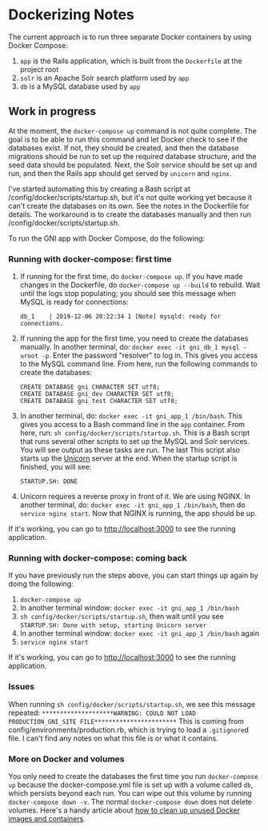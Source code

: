# Dockerizing Notes

The current approach is to run three separate Docker containers by using Docker Compose:
1. `app` is the Rails application, which is built from the `Dockerfile` at the project root
2. `solr` is an Apache Solr search platform used by `app`
3. `db` is a MySQL database used by `app`

## Work in progress

At the moment, the `docker-compose up` command is not quite complete. The goal is to be able to run this command and let Docker check to see if the databases exist. If not, they should be created, and then the database migrations should be run to set up the required database structure, and the seed data should be populated. Next, the Solr service should be set up and run, and then the Rails app should get served by `unicorn` and `nginx`.

I've started automating this by creating a Bash script at /config/docker/scripts/startup.sh, but it's not quite working yet because it can't create the databases on its own. See the notes in the Dockerfile for details. The workaround is to create the databases manually and then run /config/docker/scripts/startup.sh.

To run the GNI app with Docker Compose, do the following:

### Running with docker-compose: first time

1. If running for the first time, do `docker-compose up`. If you have made changes in the Dockerfile, do `docker-compose up --build` to rebuild. Wait until the logs stop populating; you should see this message when MySQL is ready for connections:
    ```
    db_1    | 2019-12-06 20:22:34 1 [Note] mysqld: ready for connections.
    ```
2. If running the app for the first time, you need to create the databases manually. In another terminal, do: `docker exec -it gni_db_1 mysql -uroot -p`. Enter the password "resolver" to log in. This gives you access to the MySQL command line. From here, run the following commands to create the databases:
    ```
    CREATE DATABASE gni CHARACTER SET utf8;
    CREATE DATABASE gni_dev CHARACTER SET utf8;
    CREATE DATABASE gni_test CHARACTER SET utf8;
    ```
3. In another terminal, do: `docker exec -it gni_app_1 /bin/bash`. This gives you access to a Bash command line in the `app` container. From here, run: `sh config/docker/scripts/startup.sh`. This is a Bash script that runs several other scripts to set up the MySQL and Solr services. You will see output as these tasks are run. The last  This script also starts up the [Unicorn](https://bogomips.org/unicorn/) server at the end. When the startup script is finished, you will see:
    ```
    STARTUP.SH: DONE
    ```
4. Unicorn requires a reverse proxy in front of it. We are using NGINX. In another terminal, do: `docker exec -it gni_app_1 /bin/bash`, then do `service nginx start`. Now that NGINX is running, the app should be up.

If it's working, you can go to [http://localhost:3000](http://localhost:3000) to see the running application.

### Running with docker-compose: coming back

If you have previously run the steps above, you can start things up again by doing the following:
1. `docker-compose up`
2. In another terminal window: `docker exec -it gni_app_1 /bin/bash`
3. `sh config/docker/scripts/startup.sh`, then wait until you see `STARTUP.SH: Done with setup, starting Unicorn server`
4. In another terminal window: `docker exec -it gni_app_1 /bin/bash` again
5. `service nginx start`

If it's working, you can go to [http://localhost:3000](http://localhost:3000) to see the running application.

### Issues

When running `sh config/docker/scripts/startup.sh`, we see this message repeated:
    ```
    ********************WARNING: COULD NOT LOAD PRODUCTION_GNI_SITE FILE***********************
    ```
    This is coming from config/environments/production.rb, which is trying to load a `.gitignore`d file. I can't find any notes on what this file is or what it contains.

### More on Docker and volumes

You only need to create the databases the first time you run `docker-compose up` because the docker-compose.yml file is set up with a volume called `db`, which persists beyond each run. You can wipe out this volume by running `docker-compose down -v`. The normal `docker-compose down` does not delete volumes. Here's a handy article about [how to clean up unused Docker images and containers](https://www.digitalocean.com/community/tutorials/how-to-remove-docker-images-containers-and-volumes).

